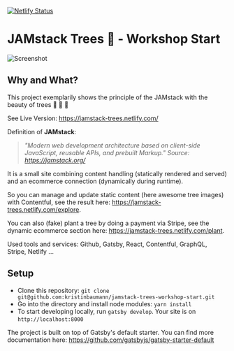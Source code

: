 [![Netlify Status](https://api.netlify.com/api/v1/badges/55a26679-f7fc-4451-be23-df40e7907f74/deploy-status)](https://app.netlify.com/sites/jamstack-trees/deploys)

# JAMstack Trees :evergreen_tree: - Workshop Start

![Screenshot](https://raw.githubusercontent.com/kristinbaumann/jamstack-trees/master/screenshot.png)

## Why and What?

This project exemplarily shows the principle of the JAMstack with the beauty of trees :evergreen_tree: :deciduous_tree: :palm_tree:

See Live Version: https://jamstack-trees.netlify.com/

Definition of **JAMstack**:

> _"Modern web development architecture based on client-side JavaScript, reusable APIs, and prebuilt Markup."
> Source: https://jamstack.org/_

It is a small site combining content handling (statically rendered and served) and an ecommerce connection (dynamically during runtime).

So you can manage and update static content (here awesome tree images) with Contentful, see the result here: https://jamstack-trees.netlify.com/explore.

You can also (fake) plant a tree by doing a payment via Stripe, see the dynamic ecommerce section here: https://jamstack-trees.netlify.com/plant.

Used tools and services: Github, Gatsby, React, Contentful, GraphQL, Stripe, Netlify ...

## Setup

- Clone this repository: `git clone git@github.com:kristinbaumann/jamstack-trees-workshop-start.git`
- Go into the directory and install node modules: `yarn install`
- To start developing locally, run `gatsby develop`. Your site is on `http://localhost:8000`

The project is built on top of Gatsby's default starter. You can find more documentation here: https://github.com/gatsbyjs/gatsby-starter-default
